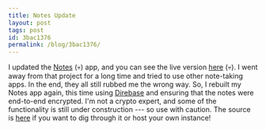 ```yaml
---
title: Notes Update
layout: post
tags: post
id: 3bac1376
permalink: /blog/3bac1376/
---
```


I updated the [Notes](#) (💀) app, and you can see the live version [here](#) (💀). I went away from that project for a long time and tried to use other note-taking apps. In the end, they all still rubbed me the wrong way. So, I rebuilt my Notes app again, this time using [Direbase](https://gitlab.com/jrc03c/direbase) and ensuring that the notes were end-to-end encrypted. I'm not a crypto expert, and some of the functionality is still under construction --- so use with caution. The source is [here](https://gitlab.com/jrc03c/notes) if you want to dig through it or host your own instance!
